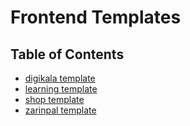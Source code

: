 # Frontend Templates

## Table of Contents
- [digikala template](/templates/digikala-temp)
- [learning template](/templates/learning-temp)
- [shop template](/templates/shop-temp)
- [zarinpal template](/templates/zarinpal-temp)

